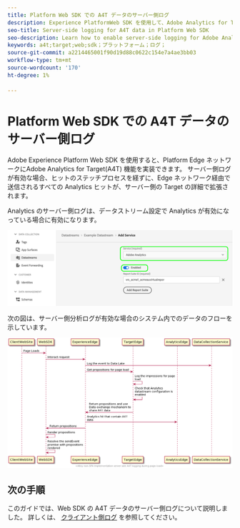 ```yaml
---
title: Platform Web SDK での A4T データのサーバー側ログ
description: Experience PlatformWeb SDK を使用して、Adobe Analytics for Target(A4T) のサーバー側ログを有効にする方法について説明します。
seo-title: Server-side logging for A4T data in Platform Web SDK
seo-description: Learn how to enable server-side logging for Adobe Analytics for Target (A4T) using the Experience Platform Web SDK.
keywords: a4t;target;web;sdk；プラットフォーム；ログ；
source-git-commit: a2214465001f90d19d88c0622c154e7a4ae3bb03
workflow-type: tm+mt
source-wordcount: '170'
ht-degree: 1%

---
```


# Platform Web SDK での A4T データのサーバー側ログ

Adobe Experience Platform Web SDK を使用すると、Platform Edge ネットワークにAdobe Analytics for Target(A4T) 機能を実装できます。 サーバー側ログが有効な場合、ヒットのステッチプロセスを経ずに、Edge ネットワーク経由で送信されるすべての Analytics ヒットが、サーバー側の Target の詳細で拡張されます。

Analytics のサーバー側ログは、データストリーム設定で Analytics が有効になっている場合に有効になります。

![Analytics データストリーム設定が有効](../assets/enable-analytics-datastream.png)

次の図は、サーバー側分析ログが有効な場合のシステム内でのデータのフローを示しています。

![サーバー側ログのフロー](../assets/analytics-server-side-logging.png)

## 次の手順

このガイドでは、Web SDK の A4T データのサーバー側ログについて説明しました。 詳しくは、 [クライアント側ログ](./client-side.md) を参照してください。
